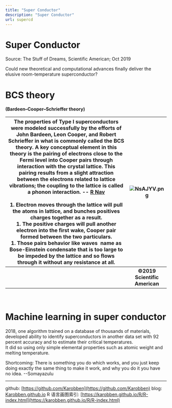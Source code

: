 ```yaml
---
title: "Super Conductor"
description: "Super Conductor"
url: supercd
---
```


# Super Conductor

Source: The Stuff of Dreams, Scientific American; Oct 2019

Could new theoretical and computational advances finally deliver the elusive room-temperature superconductor?

<a name="EtHfk"></a>
# BCS theory
**(Bardeen–Cooper–Schrieffer theory)**

| The properties of Type I superconductors were modeled successfully by the efforts of John Bardeen, Leon Cooper, and Robert Schrieffer in what is commonly called the BCS theory. A key conceptual element in this theory is the pairing of electrons close to the Fermi level into Cooper pairs through interaction with the crystal lattice. This pairing results from a slight attraction between the electrons related to lattice vibrations; the coupling to the lattice is called a phonon interaction. -- [R Nav](http://hyperphysics.phy-astr.gsu.edu/hbase/Solids/bcs.html)<br /><br />1. Electron moves through the lattice will pull the atoms in lattice, and bunches positives charges together as a result.<br />1. The positive charges will pull another electron into the first wake, Cooper pair formed between the two particulars.<br />1. Those pairs behavior like waves  name as Bose-Einstein condensate that is too large to be impeded by the lattice and so flows through it without any resistance at all.<br /> |![NsAJYV.png](https://s1.ax1x.com/2020/06/26/NsAJYV.png)|
| --- |:------:|
||**©2019 Scientific American** |

   

<a name="gmaTI"></a>
# Machine learning in super conductor
2018, one algorithm trained on a database of thousands of materials, developed ability to identify superconductors in another data set with 92 percent accuracy and to estimate their critical temperatures.<br />It did so using only simple elemental properties such as atomic weight and melting temperature. 

Shortcoming: There is something you do which works, and you just keep doing exactly the same thing to make it work, and why you do it you have no idea. --Somayazulu  


---
github: [https://github.com/Karobben](https://github.com/Karobben)
blog: [Karobben.github.io](http://Karobben.github.io)
R 语言画图索引: [https://karobben.github.io/R/R-index.html](https://karobben.github.io/R/R-index.html)
